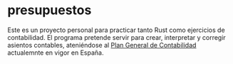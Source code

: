 # presupuestos
Este es un proyecto personal para practicar tanto Rust como ejercicios de contabilidad.
El programa pretende servir para crear, interpretar y corregir asientos contables, ateniéndose al [Plan General de Contabilidad](https://www.boe.es/buscar/act.php?id=BOE-A-2007-19884) actualemnte en vigor en España.

